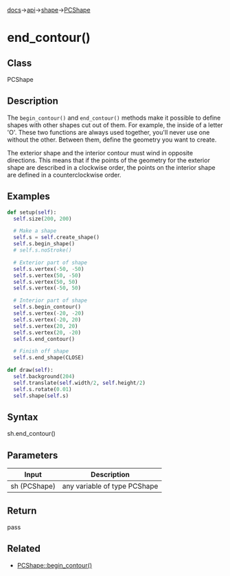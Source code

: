 [docs](/docs/)→[api](/docs/api)→[shape](/docs/api/shape/)→[PCShape](/docs/api/shape/PCShape/)

# end_contour()

## Class

PCShape

## Description

The `begin_contour()` and `end_contour()` methods make it possible to define shapes with other shapes cut out of them. For example, the inside of a letter 'O'. These two functions are always used together, you'll never use one without the other. Between them, define the geometry you want to create.

The exterior shape and the interior contour must wind in opposite directions. This means that if the points of the geometry for the exterior shape are described in a clockwise order, the points on the interior shape are defined in a counterclockwise order.

## Examples

```py
def setup(self):
  self.size(200, 200)

  # Make a shape
  self.s = self.create_shape()
  self.s.begin_shape()
  # self.s.noStroke()

  # Exterior part of shape
  self.s.vertex(-50, -50)
  self.s.vertex(50, -50)
  self.s.vertex(50, 50)
  self.s.vertex(-50, 50)

  # Interior part of shape
  self.s.begin_contour()
  self.s.vertex(-20, -20)
  self.s.vertex(-20, 20)
  self.s.vertex(20, 20)
  self.s.vertex(20, -20)
  self.s.end_contour()

  # Finish off shape
  self.s.end_shape(CLOSE)

def draw(self):
  self.background(204)
  self.translate(self.width/2, self.height/2)
  self.s.rotate(0.01)
  self.shape(self.s)
```

## Syntax

sh.end_contour()

## Parameters

| Input | Description |
|-------|-------------|
| sh	(PCShape) | any variable of type PCShape |

## Return

pass

## Related

- [PCShape::begin_contour()](/docs/api/shape/PCShape/PCShape_begin_contour_.md)